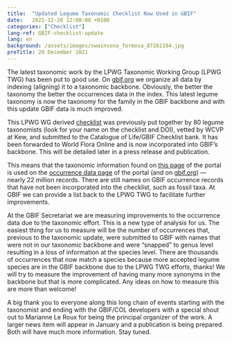 ```yaml
---
title:  "Updated Legume Taxonomic Checklist Now Used in GBIF"
date:   2021-12-20 12:00:00 +0100
categories: ["Checklist"]
lang-ref: GBIF-checklist-update
lang: en
background: /assets/images/swainsona_formosa_87261194.jpg
preTitle: 20 December 2021
---
```


The latest taxonomic work by the LPWG Taxonomic Working Group (LPWG TWG) has been put to good use. On [gbif.org](https://www.gbif.org/) we organize all data by indexing (aligning) it to a taxonomic backbone. Obviously, the better the taxonomy the better the occurrences data in the index. This latest legume taxonomy is now the taxonomy for the family in the GBIF backbone and with this update GBIF data is much improved.

This LPWG WG derived [checklist](https://data.catalogueoflife.org/dataset/2304/about) was previously put together by 80 legume taxonomists (look for your name on the checklist and DOI), vetted by WCVP at Kew, and submitted to the Catalogue of Life/GBIF Checklist bank. It has been forwarded to World Flora Online and is now incorporated into GBIF’s backbone. This will be detailed later in a press release and publication.

This means that the taxonomic information found on [this page](https://www.legumedata.org/taxonomy/browse) of the portal is used on the [occurrence data page](https://www.legumedata.org/occurrence/search?view=MAP) of the portal (and on [gbif.org](https://www.gbif.org/)) — nearly 22 million records. There are still names on GBIF occurrence records that have not been incorporated into the checklist, such as fossil taxa. At GBIF we can provide a list back to the LPWG TWG to facilitate further improvements.

At the GBIF Secretariat we are measuring improvements to the occurrence data due to the taxonomic effort. This is a new type of analysis for us. The easiest thing for us to measure will be the number of occurrences that, previous to the taxonomic update, were submitted to GBIF with names that were not in our taxonomic backbone and were “snapped” to genus level resulting in a loss of information at the species level. There are thousands of occurrences that now match a species because more accepted legume species are in the GBIF backbone due to the LPWG TWG efforts, thanks! We will try to measure the improvement of having many more synonyms in the backbone but that is more complicated. Any ideas on how to measure this are more than welcome!

A big thank you to everyone along this long chain of events starting with the taxonomist and ending with the GBIF/COL developers with a special shout out to Marianne Le Roux for being the principal organizer of the work. A larger news item will appear in January and a publication is being prepared. Both will have much more information. Stay tuned.
